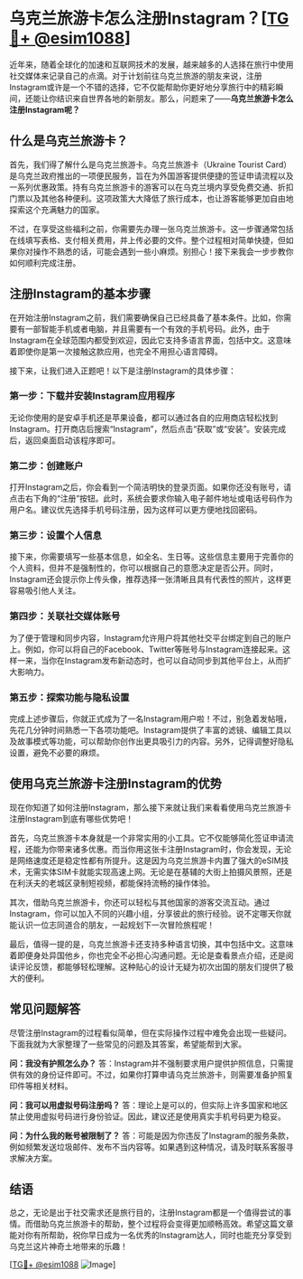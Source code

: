 # 乌克兰旅游卡怎么注册Instagram？[[TG💪+ @esim1088](https://t.me/s/esim1088)]

近年来，随着全球化的加速和互联网技术的发展，越来越多的人选择在旅行中使用社交媒体来记录自己的点滴。对于计划前往乌克兰旅游的朋友来说，注册Instagram或许是一个不错的选择，它不仅能帮助你更好地分享旅行中的精彩瞬间，还能让你结识来自世界各地的新朋友。那么，问题来了——**乌克兰旅游卡怎么注册Instagram呢？**

## 什么是乌克兰旅游卡？

首先，我们得了解什么是乌克兰旅游卡。乌克兰旅游卡（Ukraine Tourist Card）是乌克兰政府推出的一项便民服务，旨在为外国游客提供便捷的签证申请流程以及一系列优惠政策。持有乌克兰旅游卡的游客可以在乌克兰境内享受免费交通、折扣门票以及其他各种便利。这项政策大大降低了旅行成本，也让游客能够更加自由地探索这个充满魅力的国家。

不过，在享受这些福利之前，你需要先办理一张乌克兰旅游卡。这一步骤通常包括在线填写表格、支付相关费用，并上传必要的文件。整个过程相对简单快捷，但如果你对操作不熟悉的话，可能会遇到一些小麻烦。别担心！接下来我会一步步教你如何顺利完成注册。

## 注册Instagram的基本步骤

在开始注册Instagram之前，我们需要确保自己已经具备了基本条件。比如，你需要有一部智能手机或者电脑，并且需要有一个有效的手机号码。此外，由于Instagram在全球范围内都受到欢迎，因此它支持多语言界面，包括中文。这意味着即使你是第一次接触这款应用，也完全不用担心语言障碍。

接下来，让我们进入正题吧！以下是注册Instagram的具体步骤：

### 第一步：下载并安装Instagram应用程序

无论你使用的是安卓手机还是苹果设备，都可以通过各自的应用商店轻松找到Instagram。打开商店后搜索“Instagram”，然后点击“获取”或“安装”。安装完成后，返回桌面启动该程序即可。

### 第二步：创建账户

打开Instagram之后，你会看到一个简洁明快的登录页面。如果你还没有账号，请点击右下角的“注册”按钮。此时，系统会要求你输入电子邮件地址或电话号码作为用户名。建议优先选择手机号码注册，因为这样可以更方便地找回密码。

### 第三步：设置个人信息

接下来，你需要填写一些基本信息，如全名、生日等。这些信息主要用于完善你的个人资料，但并不是强制性的，你可以根据自己的意愿决定是否公开。同时，Instagram还会提示你上传头像，推荐选择一张清晰且具有代表性的照片，这样更容易吸引他人关注。

### 第四步：关联社交媒体账号

为了便于管理和同步内容，Instagram允许用户将其他社交平台绑定到自己的账户上。例如，你可以将自己的Facebook、Twitter等账号与Instagram连接起来。这样一来，当你在Instagram发布新动态时，也可以自动同步到其他平台上，从而扩大影响力。

### 第五步：探索功能与隐私设置

完成上述步骤后，你就正式成为了一名Instagram用户啦！不过，别急着发帖哦，先花几分钟时间熟悉一下各项功能吧。Instagram提供了丰富的滤镜、编辑工具以及故事模式等功能，可以帮助你创作出更具吸引力的内容。另外，记得调整好隐私设置，避免不必要的麻烦。

## 使用乌克兰旅游卡注册Instagram的优势

现在你知道了如何注册Instagram，那么接下来就让我们来看看使用乌克兰旅游卡注册Instagram到底有哪些优势吧！

首先，乌克兰旅游卡本身就是一个非常实用的小工具。它不仅能够简化签证申请流程，还能为你带来诸多优惠。而当你用这张卡注册Instagram时，你会发现，无论是网络速度还是稳定性都有所提升。这是因为乌克兰旅游卡内置了强大的eSIM技术，无需实体SIM卡就能实现高速上网。无论是在基辅的大街上拍摄风景照，还是在利沃夫的老城区录制短视频，都能保持流畅的操作体验。

其次，借助乌克兰旅游卡，你还可以轻松与其他国家的游客交流互动。通过Instagram，你可以加入不同的兴趣小组，分享彼此的旅行经验。说不定哪天你就能认识一位志同道合的朋友，一起规划下一次冒险旅程呢！

最后，值得一提的是，乌克兰旅游卡还支持多种语言切换，其中包括中文。这意味着即便身处异国他乡，你也完全不必担心沟通问题。无论是查看景点介绍，还是阅读评论反馈，都能够轻松理解。这种贴心的设计无疑为初次出国的朋友们提供了极大的便利。

## 常见问题解答

尽管注册Instagram的过程看似简单，但在实际操作过程中难免会出现一些疑问。下面我就为大家整理了一些常见的问题及其答案，希望能帮到大家。

**问：我没有护照怎么办？**
答：Instagram并不强制要求用户提供护照信息，只需提供有效的身份证件即可。不过，如果你打算申请乌克兰旅游卡，则需要准备护照复印件等相关材料。

**问：我可以用虚拟号码注册吗？**
答：理论上是可以的，但实际上许多国家和地区禁止使用虚拟号码进行身份验证。因此，建议还是使用真实手机号码更为稳妥。

**问：为什么我的账号被限制了？**
答：可能是因为你违反了Instagram的服务条款，例如频繁发送垃圾邮件、发布不当内容等。如果遇到这种情况，请及时联系客服寻求解决方案。

## 结语

总之，无论是出于社交需求还是旅行目的，注册Instagram都是一个值得尝试的事情。而借助乌克兰旅游卡的帮助，整个过程将会变得更加顺畅高效。希望这篇文章能对你有所帮助，祝你早日成为一名优秀的Instagram达人，同时也能充分享受到乌克兰这片神奇土地带来的乐趣！

[[TG💪+ @esim1088](https://t.me/s/esim1088) ![Image](https://i.postimg.cc/4NQfJmqS/Snipaste-2025-05-13-00-14-12.png)]